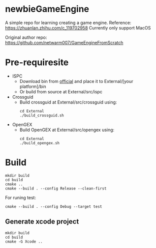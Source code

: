 # newbieGameEngine
A simple repo for learning creating a game engine. Reference: https://zhuanlan.zhihu.com/c_119702958
Currently only support MacOS

Original author repo: https://github.com/netwarm007/GameEngineFromScratch

# Pre-requiresite
- ISPC
  - Download bin from [official](https://ispc.github.io/downloads.html) and place it to External/[your platform]/bin
  - Or build from source at External/src/ispc
- Crossguid
  - Build crossguid at External/src/crossguid using:
    ```shell
    cd External
    ./build_crossguid.sh
    ```
- OpenGEX
  - Build OpenGEX at External/src/opengex using:
    ```shell
    cd External
    ./build_opengex.sh
    ```

# Build
```shell
mkdir build
cd build
cmake ..
cmake --build . --config Release --clean-first
```

For runing test:
```shell
cmake --build . --config Debug --target test
```

## Generate xcode project
```shell
mkdir build
cd build
cmake -G Xcode ..
```

